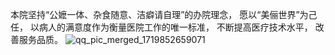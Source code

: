 本院坚持“公嬷一体、杂食随意、洁癖请自理”的办院理念，
愿以“美俪世界”为己任，
以病人的满意度作为衡量医院工作的唯一标准，
不断提高医疗技术水平，
改善服务品质。
![qq_pic_merged_1719852659071](https://github.com/yijianchaxuntanglicijingshenzhuangtai/-/assets/174364333/1a2dc1cb-2523-4f13-823e-f9f6585c222e)
